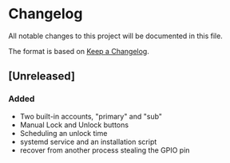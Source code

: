 # Changelog
All notable changes to this project will be documented in this file.

The format is based on [Keep a Changelog](http://keepachangelog.com/en/1.0.0/).

## [Unreleased]

### Added
- Two built-in accounts, "primary" and "sub"
- Manual Lock and Unlock buttons
- Scheduling an unlock time
- systemd service and an installation script
- recover from another process stealing the GPIO pin
